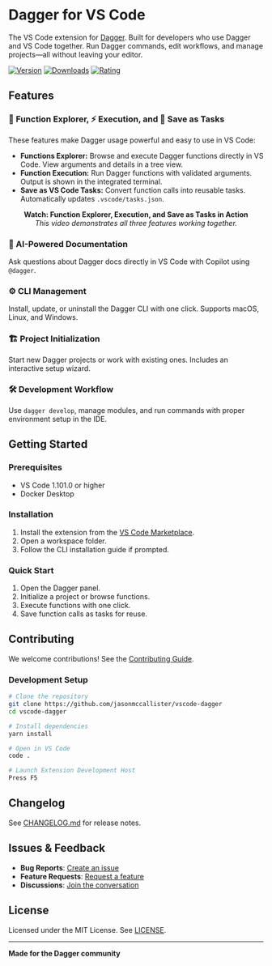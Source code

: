 # Dagger for VS Code

The VS Code extension for [Dagger](https://dagger.io). Built for developers who use Dagger and VS Code together. Run Dagger commands, edit workflows, and manage projects—all without leaving your editor.

[![Version](https://img.shields.io/visual-studio-marketplace/v/jasonmccallister.vscode-dagger)](https://marketplace.visualstudio.com/items?itemName=jasonmccallister.vscode-dagger)
[![Downloads](https://img.shields.io/visual-studio-marketplace/d/jasonmccallister.vscode-dagger)](https://marketplace.visualstudio.com/items?itemName=jasonmccallister.vscode-dagger)
[![Rating](https://img.shields.io/visual-studio-marketplace/r/jasonmccallister.vscode-dagger)](https://marketplace.visualstudio.com/items?itemName=jasonmccallister.vscode-dagger)

## Features

### 🌲 Function Explorer, ⚡ Execution, and 📝 Save as Tasks

These features make Dagger usage powerful and easy to use in VS Code:

- **Functions Explorer:** Browse and execute Dagger functions directly in VS Code. View arguments and details in a tree view.
- **Function Execution:** Run Dagger functions with validated arguments. Output is shown in the integrated terminal.
- **Save as VS Code Tasks:** Convert function calls into reusable tasks. Automatically updates `.vscode/tasks.json`.

<p align="center">
  <b>Watch: Function Explorer, Execution, and Save as Tasks in Action</b><br>
  <em>This video demonstrates all three features working together.</em><br>
  <!-- Replace the src URL with your actual video link -->
  <!-- embed the video here -->
</p>

### 🤖 AI-Powered Documentation
Ask questions about Dagger docs directly in VS Code with Copilot using `@dagger`.

### ⚙️ CLI Management
Install, update, or uninstall the Dagger CLI with one click. Supports macOS, Linux, and Windows.

### 🏗️ Project Initialization
Start new Dagger projects or work with existing ones. Includes an interactive setup wizard.

### 🛠️ Development Workflow
Use `dagger develop`, manage modules, and run commands with proper environment setup in the IDE.

## Getting Started

### Prerequisites
- VS Code 1.101.0 or higher
- Docker Desktop

### Installation
1. Install the extension from the [VS Code Marketplace](https://marketplace.visualstudio.com/items?itemName=jasonmccallister.vscode-dagger).
2. Open a workspace folder.
3. Follow the CLI installation guide if prompted.

### Quick Start
1. Open the Dagger panel.
2. Initialize a project or browse functions.
3. Execute functions with one click.
4. Save function calls as tasks for reuse.

## Contributing

We welcome contributions! See the [Contributing Guide](CONTRIBUTING.md).

### Development Setup

```bash
# Clone the repository
git clone https://github.com/jasonmccallister/vscode-dagger
cd vscode-dagger

# Install dependencies
yarn install

# Open in VS Code
code .

# Launch Extension Development Host
Press F5
```

## Changelog

See [CHANGELOG.md](CHANGELOG.md) for release notes.

## Issues & Feedback

- **Bug Reports**: [Create an issue](https://github.com/jasonmccallister/vscode-dagger/issues/new?template=bug_report.md)
- **Feature Requests**: [Request a feature](https://github.com/jasonmccallister/vscode-dagger/issues/new?template=feature_request.md)
- **Discussions**: [Join the conversation](https://github.com/jasonmccallister/vscode-dagger/discussions)

## License

Licensed under the MIT License. See [LICENSE](LICENSE).

---

**Made for the Dagger community**